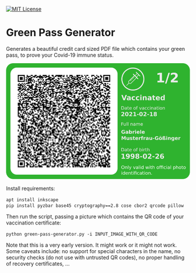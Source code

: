 [![MIT License](https://badgen.net/github/license/lumbric/green-pass-generator)](https://choosealicense.com/licenses/mit/)


Green Pass Generator
====================

Generates a beautiful credit card sized PDF file which contains your green pass, to prove your
Covid-19 immune status.


![Example Green Pass](example.png)


Install requirements:

    apt install inkscape
    pip install pyzbar base45 cryptography==2.8 cose cbor2 qrcode pillow


Then run the script, passing a picture which contains the QR code of your vaccination certificate:

    python green-pass-generator.py -i INPUT_IMAGE_WITH_QR_CODE


Note that this is a very early version. It might work or it might not work. Some caveats include:
no support for special characters in the name, no security checks (do not use with untrusted QR
codes), no proper handling of recovery certificates, ...
